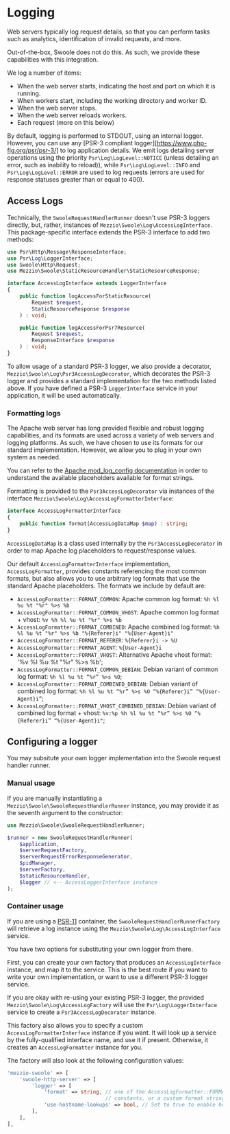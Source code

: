 # Logging

Web servers typically log request details, so that you can perform tasks such as
analytics, identification of invalid requests, and more.

Out-of-the-box, Swoole does not do this. As such, we provide these capabilities
with this integration.

We log a number of items:

- When the web server starts, indicating the host and port on which it is running.
- When workers start, including the working directory and worker ID.
- When the web server stops.
- When the web server reloads workers.
- Each request (more on this below)

By default, logging is performed to STDOUT, using an internal logger. However,
you can use any [PSR-3 compliant logger][https://www.php-fig.org/psr/psr-3/] to
log application details. We emit logs detailing server operations using the
priority `Psr\Log\LogLevel::NOTICE` (unless detailing an error, such as
inability to reload)), while `Psr\Log\LogLevel::INFO` and `Psr\Log\LogLevel::ERROR`
are used to log requests (errors are used for response statuses greater than or
equal to 400).

## Access Logs

Technically, the `SwooleRequestHandlerRunner` doesn't use PSR-3 loggers
directly, but, rather, instances of `Mezzio\Swoole\Log\AccessLogInterface`.
This package-specific interface extends the PSR-3 interface to add two methods:

```php
use Psr\Http\Message\ResponseInterface;
use Psr\Log\LoggerInterface;
use Swoole\Http\Request;
use Mezzio\Swoole\StaticResourceHandler\StaticResourceResponse;

interface AccessLogInterface extends LoggerInterface
{
    public function logAccessForStaticResource(
        Request $request,
        StaticResourceResponse $response
    ) : void;

    public function logAccessForPsr7Resource(
        Request $request,
        ResponseInterface $response
    ) : void;
}
```

To allow usage of a standard PSR-3 logger, we also provide a decorator,
`Mezzio\Swoole\Log\Psr3AccessLogDecorator`, which decorates the PSR-3
logger and provides a standard implementation for the two methods listed above.
If you have defined a PSR-3 `LoggerInterface` service in your application, it
will be used automatically.

### Formatting logs

The Apache web server has long provided flexible and robust logging
capabilities, and its formats are used across a variety of web servers and
logging platforms. As such, we have chosen to use its formats for our standard
implementation. However, we allow you to plug in your own system as needed.

You can refer to the [Apache mod_log_config documentation](http://httpd.apache.org/docs/current/mod/mod_log_config.html)
in order to understand the available placeholders available for format strings.

Formatting is provided to the `Psr3AccessLogDecorator` via instances of the
interface `Mezzio\Swoole\Log\AccessLogFormatterInterface`:

```php
interface AccessLogFormatterInterface
{
    public function format(AccessLogDataMap $map) : string;
}
```

`AccessLogDataMap` is a class used internally by the `Psr3AccessLogDecorator` in
order to map Apache log placeholders to request/response values.

Our default `AccessLogFormatterInterface` implementation, `AccessLogFormatter`,
provides constants referencing the most common formats, but also allows you to
use arbitrary log formats that use the standard Apache placeholders. The formats
we include by default are:

- `AccessLogFormatter::FORMAT_COMMON`: Apache common log format: `%h %l %u %t "%r" %>s %b`
- `AccessLogFormatter::FORMAT_COMMON_VHOST`: Apache common log format + vhost: `%v %h %l %u %t "%r" %>s %b`
- `AccessLogFormatter::FORMAT_COMBINED`: Apache combined log format: `%h %l %u %t "%r" %>s %b "%{Referer}i" "%{User-Agent}i"`
- `AccessLogFormatter::FORMAT_REFERER`: `%{Referer}i -> %U`
- `AccessLogFormatter::FORMAT_AGENT`: `%{User-Agent}i`
- `AccessLogFormatter::FORMAT_VHOST`: Alternative Apache vhost format: '%v %l %u %t "%r" %>s %b';
- `AccessLogFormatter::FORMAT_COMMON_DEBIAN`: Debian variant of common log format: `%h %l %u %t “%r” %>s %O`;
- `AccessLogFormatter::FORMAT_COMBINED_DEBIAN`: Debian variant of combined log format: `%h %l %u %t “%r” %>s %O “%{Referer}i” “%{User-Agent}i”`;
- `AccessLogFormatter::FORMAT_VHOST_COMBINED_DEBIAN`: Debian variant of combined log format + vhost: `%v:%p %h %l %u %t “%r” %>s %O “%{Referer}i” “%{User-Agent}i"`;

## Configuring a logger

You may subsitute your own logger implementation into the Swoole request handler
runner.

### Manual usage

If you are manually instantiating a `Mezzio\Swoole\SwooleRequestHandlerRunner`
instance, you may provide it as the seventh argument to the constructor:

```php
use Mezzio\Swoole\SwooleRequestHandlerRunner;

$runner = new SwooleRequestHandlerRunner(
    $application,
    $serverRequestFactory,
    $serverRequestErrorResponseGenerator,
    $pidManager,
    $serverFactory,
    $staticResourceHandler,
    $logger // <-- AccessLoggerInterface instance
);
```

### Container usage

If you are using a [PSR-11](https://www.php-fig.org/psr/psr-11/) container, the
`SwooleRequestHandlerRunnerFactory` will retrieve a log instance using the
`Mezzio\Swoole\Log\AccessLogInterface` service.

You have two options for substituting your own logger from there.

First, you can create your own factory that produces an `AccessLogInterface`
instance, and map it to the service. This is the best route if you want to write
your own implementation, or want to use a different PSR-3 logger service.

If you are okay with re-using your existing PSR-3 logger, the provided
`Mezzio\Swoole\Log\AccessLogFactory` will use the
`Psr\Log\LoggerInterface` service to create a `Psr3AccessLogDecorator` instance.

This factory also allows you to specify a custom `AccessLogFormatterInterface`
instance if you want. It will look up a service by the fully-qualified interface
name, and use it if present. Otherwise, it creates an `AccessLogFormatter`
instance for you.

The factory will also look at the following configuration values:

```php
'mezzio-swoole' => [
    'swoole-http-server' => [
        'logger' => [
            'format' => string, // one of the AccessLogFormatter::FORMAT_*
                                // constants, or a custom format string
            'use-hostname-lookups' => bool, // Set to true to enable hostname lookups
        ],
    ],
],
```

